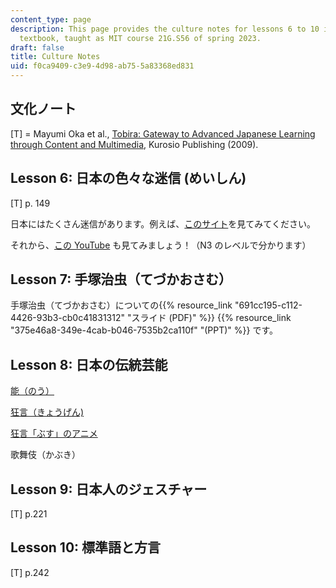 ```yaml
---
content_type: page
description: This page provides the culture notes for lessons 6 to 10 in the Tobira
  textbook, taught as MIT course 21G.S56 of spring 2023.
draft: false
title: Culture Notes
uid: f0ca9409-c3e9-4d98-ab75-5a83368ed831
---
```

## 文化ノート

\[T\] = Mayumi Oka et al., [Tobira: Gateway to Advanced Japanese Learning through Content and Multimedia](https://tobiraweb.9640.jp/), Kurosio Publishing (2009).

## Lesson 6: 日本の色々な迷信 (めいしん) 

\[T\] p. 149

日本にはたくさん迷信があります。例えば、[このサイト](https://idea1616.com/meishin/)を見てみてください。

それから、[この YouTube](https://www.youtube.com/watch?v=uENjJEr3HKA) も見てみましょう！（N3 のレベルで分かります）

## Lesson 7: 手塚治虫（てづかおさむ）

手塚治虫（てづかおさむ）についての{{% resource_link "691cc195-c112-4426-93b3-cb0c41831312" "スライド (PDF)" %}} {{% resource_link "375e46a8-349e-4cab-b046-7535b2ca110f" "(PPT)" %}} です。

## Lesson 8: 日本の伝統芸能

[能（のう）](https://www.youtube.com/watch?v=Qjlg9ov34Y4)

[狂言（きょうげん)](https://www.youtube.com/watch?v=u_NVFgKf_78)

[狂言「ぶす」のアニメ](https://www.youtube.com/watch?v=wdOUBI013eU)

歌舞伎（かぶき）

## Lesson 9: 日本人のジェスチャー 

\[T\] p.221

## Lesson 10: 標準語と方言 

\[T\] p.242